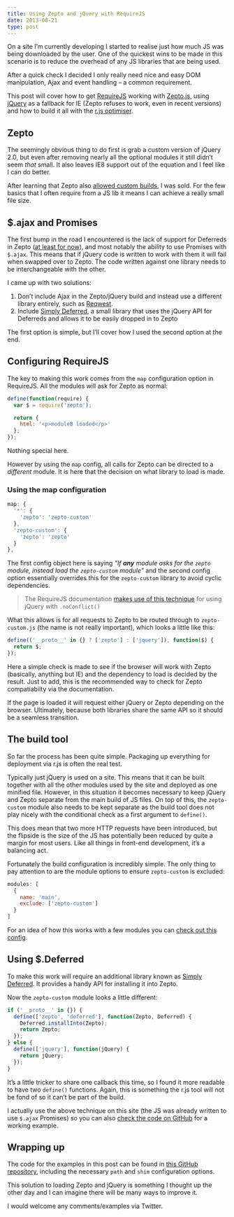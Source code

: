 ```yaml
---
title: Using Zepto and jQuery with RequireJS
date: 2013-08-21
type: post
---
```

On a site I&#8217;m currently developing I started to realise just how much JS was being downloaded by the user. One of the quickest wins to be made in this scenario is to reduce the overhead of any JS libraries that are being used.

After a quick check I decided I only really need nice and easy DOM manipulation, Ajax and event handling &#8211; a common requirement.

This post will cover how to get [RequireJS][1] working with [Zepto.js][2], using [jQuery][3] as a fallback for IE (Zepto refuses to work, even in recent versions) and how to build it all with the [r.js optimiser][4].

## Zepto

The seemingly obvious thing to do first is grab a custom version of jQuery 2.0, but even after removing nearly all the optional modules it still didn&#8217;t seem *that* small. It also leaves IE8 support out of the equation and I feel like I can do better.

After learning that Zepto also [allowed custom builds][5], I was sold. For the few basics that I often require from a JS lib it means I can achieve a really small file size.

## $.ajax and Promises

The first bump in the road I encountered is the lack of support for Deferreds in Zepto ([at least for now][6]), and most notably the ability to use Promises with `$.ajax`. This means that if jQuery code is written to work with them it will fail when swapped over to Zepto. The code written against one library needs to be interchangeable with the other.

I came up with two solutions:

1.  Don&#8217;t include Ajax in the Zepto/jQuery build and instead use a different library entirely, such as [Reqwest][7].
2.  Include [Simply Deferred][8], a small library that uses the jQuery API for Deferreds and allows it to be easily dropped in to Zepto

The first option is simple, but I&#8217;ll cover how I used the second option at the end.

## Configuring RequireJS

The key to making this work comes from the `map` configuration option in RequireJS. All the modules will ask for Zepto as normal:

``` js
define(function(require) {
  var $ = require('zepto');

  return {
    html: '<p>moduleB loaded</p>'
  };
});
```

Nothing special here.

However by using the `map` config, all calls for Zepto can be directed to a *different* module. It is here that the decision on what library to load is made.

### Using the map configuration

``` js
map: {
  '*': {
    'zepto': 'zepto-custom'
  },
  'zepto-custom': {
    'zepto': 'zepto'
  }
},
```

The first config object here is saying *&#8220;If **any** module asks for the `zepto` module, instead load the `zepto-custom` module&#8221;* and the second config option essentially overrides this for the `zepto-custom` library to avoid cyclic dependencies.

> The RequireJS documentation [makes use of this technique][9] for using jQuery with `.noConflict()`

What this allows is for all requests to Zepto to be routed through to `zepto-custom.js` (the name is not really important), which looks a little like this:

``` js
define(('__proto__' in {} ? ['zepto'] : ['jquery']), function($) {
  return $;
});
```

Here a simple check is made to see if the browser will work with Zepto (basically, anything but IE) and the dependency to load is decided by the result. Just to add, this is the recommended way to check for Zepto compatiabilty via the documentation.

If the page is loaded it will request either jQuery or Zepto depending on the browser. Ultimately, because both libraries share the same API so it should be a seamless transition.

## The build tool

So far the process has been quite simple. Packaging up everything for deployment via r.js is often the real test.

Typically just jQuery is used on a site. This means that it can be built together with all the other modules used by the site and deployed as one minified file. However, in this situation it becomes necessary to keep jQuery and Zepto separate from the main build of JS files. On top of this, the `zepto-custom` module also needs to be kept separate as the build tool does not play nicely with the conditional check as a first argument to `define()`.

This does mean that two more HTTP requests have been introduced, but the flipside is the size of the JS has potentially been reduced by quite a margin for most users. Like all things in front-end development, it&#8217;s a balancing act.

Fortunately the build configuration is incredibly simple. The only thing to pay attention to are the module options to ensure `zepto-custom` is excluded:

``` js
modules: [
  {
    name: 'main',
    exclude: ['zepto-custom']
  }
]
```

For an idea of how this works with a few modules you can [check out this config][10].

## Using $.Deferred

To make this work will require an additional library known as [Simply Deferred][8]. It provides a handy API for installing it into Zepto.

Now the `zepto-custom` module looks a little different:

``` js
if ('__proto__' in {}) {
  define(['zepto', 'deferred'], function(Zepto, Deferred) {
    Deferred.installInto(Zepto);
    return Zepto;
  });
} else {
  define(['jquery'], function(jQuery) {
    return jQuery;
  });
}
```

It&#8217;s a little tricker to share one callback this time, so I found it more readable to have two `define()` functions. Again, this is something the r.js tool will not be fond of so it can&#8217;t be part of the build.

I actually use the above technique on this site (the JS was already written to use `$.ajax` Promises) so you can also [check the code on GitHub][11] for a working example.

## Wrapping up

The code for the examples in this post can be found in [this GitHub repository][12], including the necessary `path` and `shim` configuration options.

This solution to loading Zepto and jQuery is something I thought up the other day and I can imagine there will be many ways to improve it.

I would welcome any comments/examples via Twitter.

 [1]: http://requirejs.org
 [2]: http://zeptojs.com
 [3]: http://jquery.org
 [4]: http://requirejs.org/docs/optimization.html
 [5]: https://github.com/madrobby/zepto#building
 [6]: https://github.com/madrobby/zepto/issues/353
 [7]: https://github.com/ded/reqwest
 [8]: https://github.com/sudhirj/simply-deferred
 [9]: http://requirejs.org/docs/jquery.html#noconflictmap
 [10]: http://pastebin.com/pq8b5sdu
 [11]: https://github.com/simonsmith/simonsmith.io/blob/master/assets/scripts/main.js
 [12]: https://github.com/simonsmith/requirejs-zepto-jquery